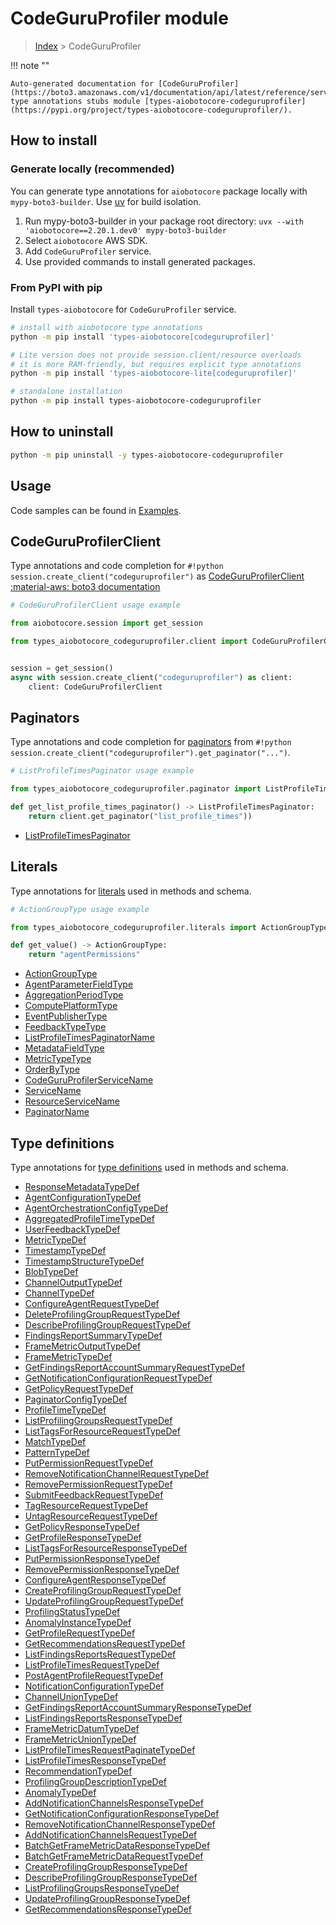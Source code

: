 # CodeGuruProfiler module

> [Index](../README.md) > CodeGuruProfiler


!!! note ""

    Auto-generated documentation for [CodeGuruProfiler](https://boto3.amazonaws.com/v1/documentation/api/latest/reference/services/codeguruprofiler.html#codeguruprofiler)
    type annotations stubs module [types-aiobotocore-codeguruprofiler](https://pypi.org/project/types-aiobotocore-codeguruprofiler/).

## How to install

### Generate locally (recommended)

You can generate type annotations for `aiobotocore` package locally with `mypy-boto3-builder`.
Use [uv](https://docs.astral.sh/uv/getting-started/installation/) for build isolation.

1. Run mypy-boto3-builder in your package root directory: `uvx --with 'aiobotocore==2.20.1.dev0' mypy-boto3-builder`
1. Select `aiobotocore` AWS SDK.
1. Add `CodeGuruProfiler` service.
1. Use provided commands to install generated packages.



### From PyPI with pip

Install `types-aiobotocore` for `CodeGuruProfiler` service.

```bash
# install with aiobotocore type annotations
python -m pip install 'types-aiobotocore[codeguruprofiler]'

# Lite version does not provide session.client/resource overloads
# it is more RAM-friendly, but requires explicit type annotations
python -m pip install 'types-aiobotocore-lite[codeguruprofiler]'

# standalone installation
python -m pip install types-aiobotocore-codeguruprofiler
```



## How to uninstall

```bash
python -m pip uninstall -y types-aiobotocore-codeguruprofiler
```

## Usage

Code samples can be found in [Examples](./usage.md).

## CodeGuruProfilerClient

Type annotations and code completion for  `#!python session.create_client("codeguruprofiler")` as [CodeGuruProfilerClient](./client.md)
[:material-aws: boto3 documentation](https://boto3.amazonaws.com/v1/documentation/api/latest/reference/services/codeguruprofiler.html#CodeGuruProfiler.Client)

```python
# CodeGuruProfilerClient usage example

from aiobotocore.session import get_session

from types_aiobotocore_codeguruprofiler.client import CodeGuruProfilerClient


session = get_session()
async with session.create_client("codeguruprofiler") as client:
    client: CodeGuruProfilerClient
```


## Paginators

Type annotations and code completion for
[paginators](./paginators.md)
from `#!python session.create_client("codeguruprofiler").get_paginator("...")`.

```python
# ListProfileTimesPaginator usage example

from types_aiobotocore_codeguruprofiler.paginator import ListProfileTimesPaginator

def get_list_profile_times_paginator() -> ListProfileTimesPaginator:
    return client.get_paginator("list_profile_times"))
```

- [ListProfileTimesPaginator](./paginators.md#listprofiletimespaginator)








## Literals

Type annotations for [literals](./literals.md) used in methods and schema.

```python
# ActionGroupType usage example

from types_aiobotocore_codeguruprofiler.literals import ActionGroupType

def get_value() -> ActionGroupType:
    return "agentPermissions"
```

- [ActionGroupType](./literals.md#actiongrouptype)
- [AgentParameterFieldType](./literals.md#agentparameterfieldtype)
- [AggregationPeriodType](./literals.md#aggregationperiodtype)
- [ComputePlatformType](./literals.md#computeplatformtype)
- [EventPublisherType](./literals.md#eventpublishertype)
- [FeedbackTypeType](./literals.md#feedbacktypetype)
- [ListProfileTimesPaginatorName](./literals.md#listprofiletimespaginatorname)
- [MetadataFieldType](./literals.md#metadatafieldtype)
- [MetricTypeType](./literals.md#metrictypetype)
- [OrderByType](./literals.md#orderbytype)
- [CodeGuruProfilerServiceName](./literals.md#codeguruprofilerservicename)
- [ServiceName](./literals.md#servicename)
- [ResourceServiceName](./literals.md#resourceservicename)
- [PaginatorName](./literals.md#paginatorname)




## Type definitions

Type annotations for [type definitions](./type_defs.md) used in methods and schema.

- [ResponseMetadataTypeDef](./type_defs.md#responsemetadatatypedef)
- [AgentConfigurationTypeDef](./type_defs.md#agentconfigurationtypedef)
- [AgentOrchestrationConfigTypeDef](./type_defs.md#agentorchestrationconfigtypedef)
- [AggregatedProfileTimeTypeDef](./type_defs.md#aggregatedprofiletimetypedef)
- [UserFeedbackTypeDef](./type_defs.md#userfeedbacktypedef)
- [MetricTypeDef](./type_defs.md#metrictypedef)
- [TimestampTypeDef](./type_defs.md#timestamptypedef)
- [TimestampStructureTypeDef](./type_defs.md#timestampstructuretypedef)
- [BlobTypeDef](./type_defs.md#blobtypedef)
- [ChannelOutputTypeDef](./type_defs.md#channeloutputtypedef)
- [ChannelTypeDef](./type_defs.md#channeltypedef)
- [ConfigureAgentRequestTypeDef](./type_defs.md#configureagentrequesttypedef)
- [DeleteProfilingGroupRequestTypeDef](./type_defs.md#deleteprofilinggrouprequesttypedef)
- [DescribeProfilingGroupRequestTypeDef](./type_defs.md#describeprofilinggrouprequesttypedef)
- [FindingsReportSummaryTypeDef](./type_defs.md#findingsreportsummarytypedef)
- [FrameMetricOutputTypeDef](./type_defs.md#framemetricoutputtypedef)
- [FrameMetricTypeDef](./type_defs.md#framemetrictypedef)
- [GetFindingsReportAccountSummaryRequestTypeDef](./type_defs.md#getfindingsreportaccountsummaryrequesttypedef)
- [GetNotificationConfigurationRequestTypeDef](./type_defs.md#getnotificationconfigurationrequesttypedef)
- [GetPolicyRequestTypeDef](./type_defs.md#getpolicyrequesttypedef)
- [PaginatorConfigTypeDef](./type_defs.md#paginatorconfigtypedef)
- [ProfileTimeTypeDef](./type_defs.md#profiletimetypedef)
- [ListProfilingGroupsRequestTypeDef](./type_defs.md#listprofilinggroupsrequesttypedef)
- [ListTagsForResourceRequestTypeDef](./type_defs.md#listtagsforresourcerequesttypedef)
- [MatchTypeDef](./type_defs.md#matchtypedef)
- [PatternTypeDef](./type_defs.md#patterntypedef)
- [PutPermissionRequestTypeDef](./type_defs.md#putpermissionrequesttypedef)
- [RemoveNotificationChannelRequestTypeDef](./type_defs.md#removenotificationchannelrequesttypedef)
- [RemovePermissionRequestTypeDef](./type_defs.md#removepermissionrequesttypedef)
- [SubmitFeedbackRequestTypeDef](./type_defs.md#submitfeedbackrequesttypedef)
- [TagResourceRequestTypeDef](./type_defs.md#tagresourcerequesttypedef)
- [UntagResourceRequestTypeDef](./type_defs.md#untagresourcerequesttypedef)
- [GetPolicyResponseTypeDef](./type_defs.md#getpolicyresponsetypedef)
- [GetProfileResponseTypeDef](./type_defs.md#getprofileresponsetypedef)
- [ListTagsForResourceResponseTypeDef](./type_defs.md#listtagsforresourceresponsetypedef)
- [PutPermissionResponseTypeDef](./type_defs.md#putpermissionresponsetypedef)
- [RemovePermissionResponseTypeDef](./type_defs.md#removepermissionresponsetypedef)
- [ConfigureAgentResponseTypeDef](./type_defs.md#configureagentresponsetypedef)
- [CreateProfilingGroupRequestTypeDef](./type_defs.md#createprofilinggrouprequesttypedef)
- [UpdateProfilingGroupRequestTypeDef](./type_defs.md#updateprofilinggrouprequesttypedef)
- [ProfilingStatusTypeDef](./type_defs.md#profilingstatustypedef)
- [AnomalyInstanceTypeDef](./type_defs.md#anomalyinstancetypedef)
- [GetProfileRequestTypeDef](./type_defs.md#getprofilerequesttypedef)
- [GetRecommendationsRequestTypeDef](./type_defs.md#getrecommendationsrequesttypedef)
- [ListFindingsReportsRequestTypeDef](./type_defs.md#listfindingsreportsrequesttypedef)
- [ListProfileTimesRequestTypeDef](./type_defs.md#listprofiletimesrequesttypedef)
- [PostAgentProfileRequestTypeDef](./type_defs.md#postagentprofilerequesttypedef)
- [NotificationConfigurationTypeDef](./type_defs.md#notificationconfigurationtypedef)
- [ChannelUnionTypeDef](./type_defs.md#channeluniontypedef)
- [GetFindingsReportAccountSummaryResponseTypeDef](./type_defs.md#getfindingsreportaccountsummaryresponsetypedef)
- [ListFindingsReportsResponseTypeDef](./type_defs.md#listfindingsreportsresponsetypedef)
- [FrameMetricDatumTypeDef](./type_defs.md#framemetricdatumtypedef)
- [FrameMetricUnionTypeDef](./type_defs.md#framemetricuniontypedef)
- [ListProfileTimesRequestPaginateTypeDef](./type_defs.md#listprofiletimesrequestpaginatetypedef)
- [ListProfileTimesResponseTypeDef](./type_defs.md#listprofiletimesresponsetypedef)
- [RecommendationTypeDef](./type_defs.md#recommendationtypedef)
- [ProfilingGroupDescriptionTypeDef](./type_defs.md#profilinggroupdescriptiontypedef)
- [AnomalyTypeDef](./type_defs.md#anomalytypedef)
- [AddNotificationChannelsResponseTypeDef](./type_defs.md#addnotificationchannelsresponsetypedef)
- [GetNotificationConfigurationResponseTypeDef](./type_defs.md#getnotificationconfigurationresponsetypedef)
- [RemoveNotificationChannelResponseTypeDef](./type_defs.md#removenotificationchannelresponsetypedef)
- [AddNotificationChannelsRequestTypeDef](./type_defs.md#addnotificationchannelsrequesttypedef)
- [BatchGetFrameMetricDataResponseTypeDef](./type_defs.md#batchgetframemetricdataresponsetypedef)
- [BatchGetFrameMetricDataRequestTypeDef](./type_defs.md#batchgetframemetricdatarequesttypedef)
- [CreateProfilingGroupResponseTypeDef](./type_defs.md#createprofilinggroupresponsetypedef)
- [DescribeProfilingGroupResponseTypeDef](./type_defs.md#describeprofilinggroupresponsetypedef)
- [ListProfilingGroupsResponseTypeDef](./type_defs.md#listprofilinggroupsresponsetypedef)
- [UpdateProfilingGroupResponseTypeDef](./type_defs.md#updateprofilinggroupresponsetypedef)
- [GetRecommendationsResponseTypeDef](./type_defs.md#getrecommendationsresponsetypedef)

